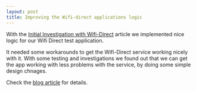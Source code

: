 ```yaml
---
layout: post
title: Improving the Wifi-direct applications logic
---
```

With the [Initial Investigation with Wifi-Direct](http://www.drjukka.com/blog/wordpress/?p=24) article we implemented nice logic for our Wifi Direct test application.

It needed some workarounds to get the Wifi-Direct service working nicely with it. With some testing and investigations we found out that we can get the app working with less problems with the service, by doing some simple design chnages.

Check the [blog article](http://www.drjukka.com/blog/wordpress/?p=41) for details.
